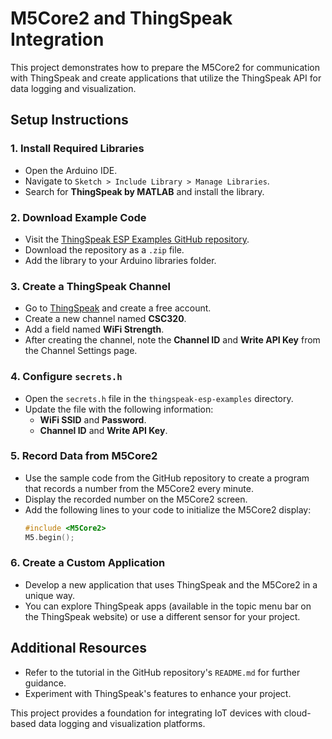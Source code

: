 # M5Core2 and ThingSpeak Integration  

This project demonstrates how to prepare the M5Core2 for communication with ThingSpeak and create applications that utilize the ThingSpeak API for data logging and visualization.  

## Setup Instructions  

### 1. Install Required Libraries  
- Open the Arduino IDE.  
- Navigate to `Sketch > Include Library > Manage Libraries`.  
- Search for **ThingSpeak by MATLAB** and install the library.  

### 2. Download Example Code  
- Visit the [ThingSpeak ESP Examples GitHub repository](https://github.com/nothans/thingspeak-esp-examples).  
- Download the repository as a `.zip` file.  
- Add the library to your Arduino libraries folder.  

### 3. Create a ThingSpeak Channel  
- Go to [ThingSpeak](https://www.thingspeak.com) and create a free account.  
- Create a new channel named **CSC320**.  
- Add a field named **WiFi Strength**.  
- After creating the channel, note the **Channel ID** and **Write API Key** from the Channel Settings page.  

### 4. Configure `secrets.h`  
- Open the `secrets.h` file in the `thingspeak-esp-examples` directory.  
- Update the file with the following information:  
    - **WiFi SSID** and **Password**.  
    - **Channel ID** and **Write API Key**.  

### 5. Record Data from M5Core2  
- Use the sample code from the GitHub repository to create a program that records a number from the M5Core2 every minute.  
- Display the recorded number on the M5Core2 screen.  
- Add the following lines to your code to initialize the M5Core2 display:  
    ```cpp  
    #include <M5Core2>  
    M5.begin();  
    ```  

### 6. Create a Custom Application  
- Develop a new application that uses ThingSpeak and the M5Core2 in a unique way.  
- You can explore ThingSpeak apps (available in the topic menu bar on the ThingSpeak website) or use a different sensor for your project.  

## Additional Resources  
- Refer to the tutorial in the GitHub repository's `README.md` for further guidance.  
- Experiment with ThingSpeak's features to enhance your project.  

This project provides a foundation for integrating IoT devices with cloud-based data logging and visualization platforms.  